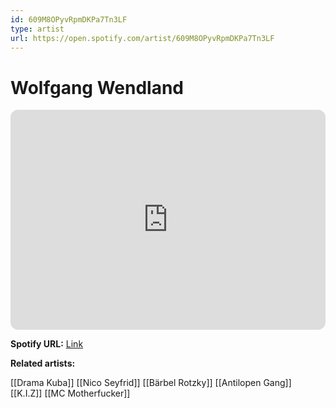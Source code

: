 ```yaml
---
id: 609M8OPyvRpmDKPa7Tn3LF
type: artist
url: https://open.spotify.com/artist/609M8OPyvRpmDKPa7Tn3LF
---
```

# Wolfgang Wendland

<iframe style="border-radius:12px" src="https://open.spotify.com/embed/artist/609M8OPyvRpmDKPa7Tn3LF" width="100%" height="352" frameBorder="0" allowfullscreen="" allow="autoplay; clipboard-write; encrypted-media; fullscreen; picture-in-picture" loading="lazy"></iframe>

**Spotify URL:** [Link](https://open.spotify.com/artist/609M8OPyvRpmDKPa7Tn3LF)

**Related artists:**

[[Drama Kuba]]
[[Nico Seyfrid]]
[[Bärbel Rotzky]]
[[Antilopen Gang]]
[[K.I.Z]]
[[MC Motherfucker]]
